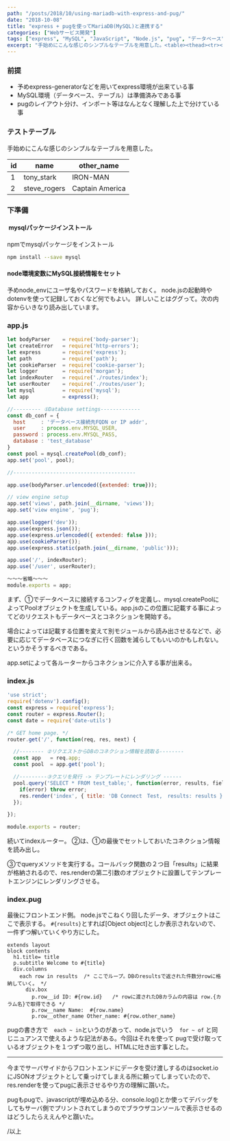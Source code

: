 ```yaml
---
path: "/posts/2018/10/using-mariadb-with-express-and-pug/"
date: "2018-10-08"
title: "express + pugを使ってMariaDB(MySQL)と連携する"
categories: ["Webサービス開発"]
tags: ["express", "MySQL", "JavaScript", "Node.js", "pug", "データベース"]
excerpt: "手始めにこんな感じのシンプルなテーブルを用意した。<table><thead><tr><th>id</th><th>name</th><th>other_name</th></tr></thead>..."
---
```


### 前提

* 予めexpress-generatorなどを用いてexpress環境が出来ている事
* MySQL環境（データベース、テーブル）は準備済みである事
* pugのレイアウト分け、インポート等はなんとなく理解した上で分けている事

### テストテーブル

手始めにこんな感じのシンプルなテーブルを用意した。

<table>

<thead>

<tr>

<th>id</th>

<th>name</th>

<th>other_name</th>

</tr>

</thead>

<tbody>

<tr>

<td>1</td>

<td>tony_stark</td>

<td>IRON-MAN</td>

</tr>

<tr>

<td>2</td>

<td>steve_rogers</td>

<td>Captain America</td>

</tr>

</tbody>

</table>

### 下準備

####  mysqlパッケージインストール

npmでmysqlパッケージをインストール

```bash
npm install --save mysql
```

#### node環境変数にMySQL接続情報をセット

予めnode_envにユーザ名やパスワードを格納しておく。
node.jsの起動時やdotenvを使って記録しておくなど何でもよい。
詳しいことはググって。次の内容からいきなり読み出しています。

### app.js

```js
let bodyParser    = require('body-parser');
let createError   = require('http-errors');
let express       = require('express');
let path          = require('path');
let cookieParser  = require('cookie-parser');
let logger        = require('morgan');
let indexRouter   = require('./routes/index');
let userRouter    = require('./routes/user');
let mysql         = require('mysql');
let app           = express();

//--------- ①Database settings-------------
const db_conf = {
  host     : 'データベース接続先FQDN or IP addr',
  user     : process.env.MYSQL_USER,
  password : process.env.MYSQL_PASS,
  database : 'test_database'
}
const pool = mysql.createPool(db_conf);
app.set('pool', pool);

//----------------------------------------

app.use(bodyParser.urlencoded({extended: true}));

// view engine setup
app.set('views', path.join(__dirname, 'views'));
app.set('view engine', 'pug');

app.use(logger('dev'));
app.use(express.json());
app.use(express.urlencoded({ extended: false }));
app.use(cookieParser());
app.use(express.static(path.join(__dirname, 'public')));

app.use('/', indexRouter);
app.use('/user', userRouter);

〜〜〜省略〜〜〜
module.exports = app;
```

まず、①でデータベースに接続するコンフィグを定義し、mysql.createPoolによってPoolオブジェクトを生成している。app.jsのこの位置に記載する事によってどのリクエストもデータベースとコネクションを開始する。

場合によっては記載する位置を変えて別モジュールから読み出させるなどで、必要に応じてデータベースにつなぎに行く回数を減らしてもいいのかもしれない。というかそうするべきである。

app.setによって各ルーターからコネクションに介入する事が出来る。

### index.js

```js
'use strict';
require('dotenv').config();
const express = require('express');
const router = express.Router();
const date = require('date-utils')

/* GET home page. */
router.get('/', function(req, res, next) {

  //-------- ②リクエストからDBのコネクション情報を読取る--------
  const app   = req.app;   
  const pool  = app.get('pool');

  //---------③クエリを発行 -> テンプレートにレンダリング ------
  pool.query('SELECT * FROM test_table;', function(error, results, fields){
    if(error) throw error;
    res.render('index', { title: 'DB Connect　Test,　results: results });
  });

});

module.exports = router;
```

続いてindexルーター。
②は、①の最後でセットしておいたコネクション情報を読み出し。

③でqueryメソッドを実行する。コールバック関数の２つ目「results」に結果が格納されるので、res.renderの第二引数のオブジェクトに設置してテンプレートエンジンにレンダリングさせる。

### index.pug

最後にフロントエンド側。 node.jsでこねくり回したデータ、オブジェクトはここで表示する。
`#{results}`とすれば[Object object]としか表示されないので、一件ずつ解いていくやり方にした。

```pug
extends layout
block contents
  h1.title= title
  p.subtitle Welcome to #{title}
  div.columns
    each row in results  /* ここでループ。DBのresultsで返された件数分rowに格納していく。 */
      div.box
        p.row__id ID: #{row.id}　　/* rowに渡されたDBカラムの内容は row.{カラム名}で取得できる */
        p.row__name Name:  #{row.name}
        p.row__other_name Other_name: #{row.other_name}
```

pugの書き方で　`each ~ in`というのがあって、node.jsでいう　`for ~ of` と同じニュアンスで使えるような記法がある。今回はそれを使って pugで受け取っているオブジェクトを１つずつ取り出し、HTMLに吐き出す事とした。

* * *

今までサーバサイドからフロントエンドにデータを受け渡しするのはsocket.ioにJSONオブジェクトとして乗っけてしまえる所に頼ってしまっていたので、res.renderを使ってpugに表示させるやり方の理解に躓いた。

pugもpugで、javascriptが埋め込める分、console.log()とか使ってデバッグをしてもサーバ側でプリントされてしまうのでブラウザコンソールで表示させるのはどうしたらええんやと躓いた。

/以上